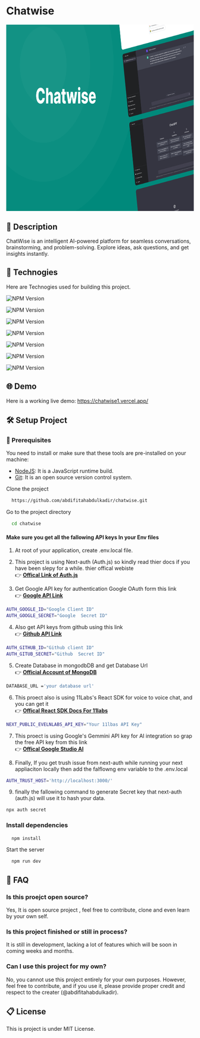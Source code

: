 # Chatwise

<img src="https://github.com/abdifitahabdulkadir/chatwise/blob/main/chatwise.png" alt="easymart image" style="width: 100%; height: 500px; margin: 20px auto; display: block;" />

## 📝 Description

ChatWise is an intelligent AI-powered platform for seamless conversations, brainstorming, and problem-solving. Explore ideas, ask questions, and get insights instantly.
[](https://ibb.co/xgMzfx1)

## 🚀 Technogies

Here are Technogies used for building this project.

![NPM Version](https://img.shields.io/npm/v/next?style=for-the-badge&logoColor=blue&logoSize=100&label=Nextjs&labelColor=%22%234A4947%22&color=black)

![NPM Version](https://img.shields.io/npm/v/react?style=for-the-badge&logoColor=blue&logoSize=100&label=Reactjs&labelColor=227B94&color=black)

![NPM Version](https://img.shields.io/npm/v/typescript?style=for-the-badge&logoColor=blue&logoSize=100&label=Typescript&labelColor=08C2FF&color=black)

![NPM Version](https://img.shields.io/npm/v/tailwindcss?style=for-the-badge&logoColor=blue&logoSize=100&label=Tailwing.css&labelColor=0a83c9&color=black)

![NPM Version](https://img.shields.io/npm/v/framer-motion?style=for-the-badge&logoColor=blue&logoSize=100&label=Frame%20motion&labelColor=0a83c9&color=black)

![NPM Version](https://img.shields.io/npm/v/%40google%2Fgenerative-ai?style=for-the-badge&logoColor=blue&logoSize=100&label=Google%20Gemmini%20Ai&color=blue)

![NPM Version](https://img.shields.io/npm/v/%4011labs%2Freact?style=for-the-badge&logoColor=blue&logoSize=100&label=ElevenLabs%20React%20SDK&color=blue)

## 🌐 Demo

Here is a working live demo: https://chatwise1.vercel.app/

## 🛠️ Setup Project

### 🍴 Prerequisites

You need to install or make sure that these tools are pre-installed on your machine:

- [NodeJS](https://nodejs.org/en/download/): It is a JavaScript runtime build.
- [Git](https://git-scm.com/downloads): It is an open source version control system.

Clone the project

```bash
  https://github.com/abdifitahabdulkadir/chatwise.git
```

Go to the project directory

```bash
  cd chatwise
```

#### Make sure you get all the fallowing API keys In your Env files

1. At root of your application, create .env.local file.

2. This project is using Next-auth (Auth.js) so kindly read thier docs if you have been slepy for a while.
   thier offical webiste <br> 👉 **[Offical Link of Auth.js]([https://authjs.dev/getting-started/installation?framework=Next.js])**

3. Get Google API key for authentication Google OAuth
   form this link <br> 👉
   **[Google API Link]([https://console.cloud.google.com/apis/dashboard?pli=1&project=coffee-app-412811])**

```bash
AUTH_GOOGLE_ID="Google Client ID"
AUTH_GOOGLE_SECRET="Google  Secret ID"
```

4. Also get API keys from github using this link <br>
   👉 **[Github API Link]([https://docs.github.com/en/apps/oauth-apps/using-oauth-apps/installing-an-oauth-app-in-your-personal-account])**

```bash
AUTH_GITHUB_ID="Github client ID"
AUTH_GITUB_SECRET="Github  Secret ID"
```

5. Create Database in mongodbDB and get Database Url <br> 👉 **[Official Account of MongoDB]([https://www.mongodb.com/])**

```bash
DATABASE_URL ='your database url'
```

6. This proect also is using 11Labs's React SDK for voice to voice chat, and you can get it <br> 👉 **[Offical React SDK Docs For 11labs]([https://elevenlabs.io/docs/conversational-ai/libraries/react])**

```bash
NEXT_PUBLIC_EVELNLABS_API_KEY="Your 11lbas API Key"
```

7. This proect is using Google's Gemmini API key for AI integration so grap the free API key from this link
   <br> 👉 **[Offical Google Studio AI]([https://aistudio.google.com/apikey])**

8. Finally, If you get trush issue from next-auth while running your next appliaciton locally then add
   the falflowng env variable to the .env.local

```bash
AUTH_TRUST_HOST='http://localhost:3000/'
```

9. finally the fallowing command to generate Secret key that next-auth (auth.js) will use it to hash your data.

```bash
npx auth secret
```

### Install dependencies

```bash
  npm install
```

Start the server

```bash
  npm run dev
```

## 🤔 FAQ

### Is this proejct open source?

Yes, It is open source project , feel free to contribute, clone and even learn by your own self.

### Is this project finished or still in process?

It is still in development, lacking a lot of features which will be soon in coming weeks and months.

### Can I use this project for my own?

No, you cannot use this project entirely for your own purposes. However, feel free to contribute, and if you use it, please provide proper credit and respect to the creater (@abdifitahabdulkadir).

## 📋 License

This is project is under MIT License.
